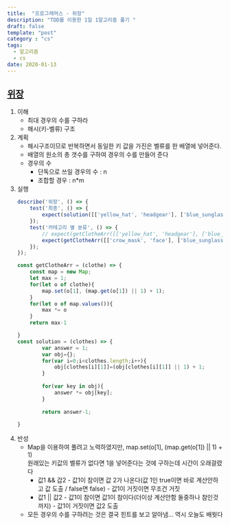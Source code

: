 ```yaml
---
title:  "프로그래머스 - 위장"
description: "TDD를 이용한 1일 1알고리즘 풀기 "
draft: false
template: "post"
category : "cs" 
tags:
  - 알고리즘
  - cs
date: 2020-01-13
---
```

## [위장](https://programmers.co.kr/learn/courses/30/lessons/42578)


1. 이해
    - 최대 경우의 수를 구하라
    - 해시(키-벨류) 구조
2. 계획
    - 해시구조이므로 반복하면서 동일한 키 값을 가진은 벨류를 한 배열에 넣어준다.
    - 배열의 원소의 총 갯수를 구하여 경우의 수를 만들어 준다
    - 경우의 수
        - 단독으로 쓰일 경우의 수 : n
        - 조합할 경우 : n*m
3. 실행
    ```js
    describe('위장', () => {
        test('최종', () => {
            expect(solution([['yellow_hat', 'headgear'], ['blue_sunglasses', 'eyewear'], ['green_turban', 'headgear']])).toEqual(5);
        });
        test('카테고리 별 분류', () => {
            // expect(getClotheArr([['yellow_hat', 'headgear'], ['blue_sunglasses', 'eyewear'], ['green_turban', 'headgear']])).toEqual(5);
            expect(getClotheArr([['crow_mask', 'face'], ['blue_sunglasses', 'face'], ['smoky_makeup', 'face']])).toEqual(3);
        });
    });

    const getClotheArr = (clothe) => {
        const map = new Map;
        let max = 1;
        for(let o of clothe){
            map.set(o[1], (map.get(o[1]) || 1) + 1);
        }
        for(let o of map.values()){
            max *= o
        }
        return max-1

    }
    const solution = (clothes) => {
            var answer = 1;
            var obj={};
            for(var i=0;i<clothes.length;i++){
                obj[clothes[i][1]]=(obj[clothes[i][1]] || 1) + 1;
            }
            
            for(var key in obj){
                answer *= obj[key];
            }
            
            return answer-1;
        
    }
    ```
4. 반성
    - Map을 이용하여 풀려고 노력하였지만, map.set(o[1], (map.get(o[1]) || 1) + 1)  
      원래있는 키값의 벨류가 없다면 1을 넣어준다는 것에 구하는데 시간이 오래걸렸다
      - 값1 && 갑2 
            - 값1이 참이면 값 2가 나온다(값 1인 true이면 바로 계산안하고 값 도출 / false면 false)
            - 값1이 거짓이면 무조건 거짓
      - 값1 || 값2
            - 값1이 참이면 값1이 참이다(더이상 계산안함 둘중하나 참인것 까지)
            - 값1이 거짓이면 값2 도출
    - 모든 경우의 수를 구하려는 것은 결국 힌트를 보고 알아냄... 역시 오늘도 배웟다
